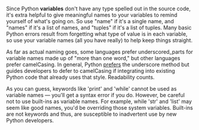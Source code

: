 Since Python **variables** don't have any type spelled out in the source code, it's extra helpful to give meaningful names to your variables to remind yourself of what's going on. So use "name" if it's a single name, and "names" if it's a list of names, and "tuples" if it's a list of tuples.  Many basic Python errors result from forgetting what type of value is in each variable, so use your variable names (all you have really) to help keep things straight.

As far as actual naming goes, some languages prefer underscored_parts for variable names made up of "more than one word," but other languages prefer camelCasing. In general, Python [prefers](https://www.python.org/dev/peps/pep-0008/#function-names) the underscore method but guides developers to defer to camelCasing if integrating into existing Python code that already uses that style. Readability counts.

As you can guess, keywords like 'print' and 'while' cannot be used as variable names — you'll get a syntax error if you do. However, be careful not to use built-ins as variable names. For example, while 'str' and 'list' may seem like good names, you'd be overriding those system variables. Built-ins are not keywords and thus, are susceptible to inadvertent use by new Python developers.
